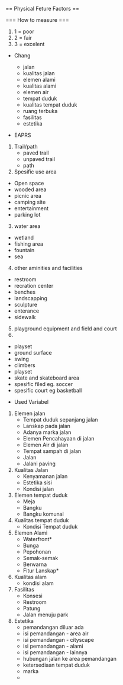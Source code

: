 == Physical Feture Factors ==


=== How to measure ===
1. 1 = poor
2. 2 = fair
3. 3 = excelent


* Chang
  - jalan
  - kualitas jalan
  - elemen alami
  - kualitas alami
  - elemen air
  - tempat duduk
  - kualitas tempat duduk
  - ruang terbuka
  - fasilitas
  - estetika

* EAPRS
1. Trail/path
   - paved trail
   - unpaved trail
   - path
2. Spesific use area
- Open space
- wooded area
- picnic area
- camping site
- entertainment
- parking lot
3. water area
- wetland
- fishing area
- fountain
- sea

4. other aminities and facilities
- restroom
- recration center
- benches
- landscapping
- sculpture
- enterance
- sidewalk

5. playground equipment and field and court
6.
- playset
- ground surface
- swing
- climbers
- playset
- skate and skateboard area
- spesific filed eg. soccer
- spesific court eg basketball

* Used Variabel

1. Elemen jalan
   - Tempat duduk sepanjang jalan
   - Lanskap pada jalan
   - Adanya marka jalan
   - Elemen Pencahayaan di jalan
   - Elemen Air di jalan
   - Tempat sampah di jalan
   - Jalan
   - Jalani paving
2. Kualitas Jalan
   - Kenyamanan jalan
   - Estetika sisi
   - Kondisi jalan
3. Elemen tempat duduk
   - Meja
   - Bangku
   - Bangku komunal
4. Kualitas tempat duduk
   - Kondisi Tempat duduk
5. Elemen Alami
   - Waterfront*
   - Bunga
   - Pepohonan
   - Semak-semak
   - Berwarna
   - Fitur Lanskap*
7. Kualitas alam
   - kondisi alam
8. Fasilitas
   - Konsesi
   - Restroom
   - Patung
   - Jalan menuju park
9. Estetika
   - pemandangan diluar ada
   - isi pemandangan - area air
   - isi pemandangan - cityscape
   - isi pemandangan - alami
   - isi pemandangan - lainnya
   - hubungan jalan ke area pemandangan
   - ketersediaan tempat duduk
   - marka
   -
